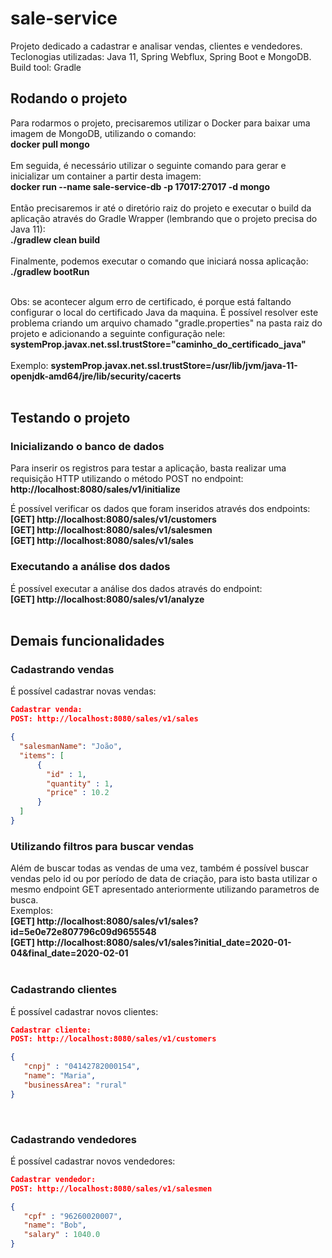 # sale-service

<p>
Projeto dedicado a cadastrar e analisar vendas, clientes e vendedores.<br />
Teclonogias utilizadas: Java 11, Spring Webflux, Spring Boot e MongoDB.<br />
Build tool: Gradle
</p>

## Rodando o projeto
<p> 
Para rodarmos o projeto, precisaremos utilizar o Docker para baixar uma imagem de MongoDB, utilizando o comando: <br />
<strong>docker pull mongo</strong> <br /><br />
Em seguida, é necessário utilizar o seguinte comando para gerar e inicializar um container a partir desta imagem: <br />
<strong>docker run --name sale-service-db -p 17017:27017 -d mongo </strong> <br /><br />
Então precisaremos ir até o diretório raiz do projeto e executar o build da aplicação através do Gradle Wrapper (lembrando que o projeto precisa do Java 11): <br />
<strong>./gradlew clean build </strong> <br /><br />
Finalmente, podemos executar o comando que iniciará nossa aplicação: <br />
<strong>./gradlew bootRun </strong> <br /><br />
  
Obs: se acontecer algum erro de certificado, é porque está faltando configurar o local do certificado Java da maquina. É possível resolver este problema criando um arquivo chamado "gradle.properties" na pasta raiz do projeto e adicionando a seguinte configuração nele: <br />
<strong>systemProp.javax.net.ssl.trustStore="caminho_do_certificado_java"</strong> <br /> <br />
Exemplo: 
<strong>systemProp.javax.net.ssl.trustStore=/usr/lib/jvm/java-11-openjdk-amd64/jre/lib/security/cacerts</strong> 
<br />
<br />
</p>

## Testando o projeto
### Inicializando o banco de dados
<p>
Para inserir os registros para testar a aplicação, basta realizar uma requisição 
HTTP utilizando o método POST no endpoint: <strong>http://localhost:8080/sales/v1/initialize</strong>
</p>
<p>
É possível verificar os dados que foram inseridos através dos endpoints: <br />
<strong>[GET] http://localhost:8080/sales/v1/customers</strong><br />
<strong>[GET] http://localhost:8080/sales/v1/salesmen</strong><br />
<strong>[GET] http://localhost:8080/sales/v1/sales</strong><br />
</p>

### Executando a análise dos dados

<p>
É possível executar a análise dos dados através do endpoint: <br />
<strong>[GET] http://localhost:8080/sales/v1/analyze</strong>
<br />
<br />
</p>

## Demais funcionalidades
### Cadastrando vendas
<p>
É possível cadastrar novas vendas: <br />
</p>

```json
Cadastrar venda: 
POST: http://localhost:8080/sales/v1/sales

{
  "salesmanName": "João",
  "items": [
      {
        "id" : 1,
       	"quantity" : 1,
       	"price" : 10.2
      }
  ]
}
```

### Utilizando filtros para buscar vendas
<p>
Além de buscar todas as vendas de uma vez, também é possível buscar vendas pelo id ou por período de data de criação, para isto basta utilizar o mesmo endpoint GET apresentado anteriormente utilizando parametros de busca.  <br />
Exemplos:  <br />
<strong>[GET] http://localhost:8080/sales/v1/sales?id=5e0e72e807796c09d9655548</strong> <br />
<strong>[GET] http://localhost:8080/sales/v1/sales?initial_date=2020-01-04&final_date=2020-02-01</strong> <br />
<br />
</p>

### Cadastrando clientes
<p>
É possível cadastrar novos clientes: <br />
</p>

```json
Cadastrar cliente: 
POST: http://localhost:8080/sales/v1/customers

{
   "cnpj" : "04142782000154",
   "name": "Maria",
   "businessArea": "rural"
}
```

<br />

### Cadastrando vendedores
<p>
É possível cadastrar novos vendedores: <br />
</p>

```json
Cadastrar vendedor: 
POST: http://localhost:8080/sales/v1/salesmen

{
   "cpf" : "96260020007",
   "name": "Bob",
   "salary" : 1040.0
}
```
